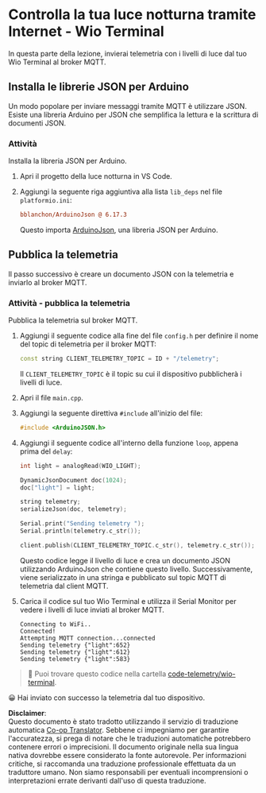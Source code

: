 <!--
CO_OP_TRANSLATOR_METADATA:
{
  "original_hash": "4bcc29fe2b65e56eada83d2476279227",
  "translation_date": "2025-08-25T17:17:18+00:00",
  "source_file": "1-getting-started/lessons/4-connect-internet/wio-terminal-telemetry.md",
  "language_code": "it"
}
-->
# Controlla la tua luce notturna tramite Internet - Wio Terminal

In questa parte della lezione, invierai telemetria con i livelli di luce dal tuo Wio Terminal al broker MQTT.

## Installa le librerie JSON per Arduino

Un modo popolare per inviare messaggi tramite MQTT è utilizzare JSON. Esiste una libreria Arduino per JSON che semplifica la lettura e la scrittura di documenti JSON.

### Attività

Installa la libreria JSON per Arduino.

1. Apri il progetto della luce notturna in VS Code.

1. Aggiungi la seguente riga aggiuntiva alla lista `lib_deps` nel file `platformio.ini`:

    ```ini
    bblanchon/ArduinoJson @ 6.17.3
    ```

    Questo importa [ArduinoJson](https://arduinojson.org), una libreria JSON per Arduino.

## Pubblica la telemetria

Il passo successivo è creare un documento JSON con la telemetria e inviarlo al broker MQTT.

### Attività - pubblica la telemetria

Pubblica la telemetria sul broker MQTT.

1. Aggiungi il seguente codice alla fine del file `config.h` per definire il nome del topic di telemetria per il broker MQTT:

    ```cpp
    const string CLIENT_TELEMETRY_TOPIC = ID + "/telemetry";
    ```

    Il `CLIENT_TELEMETRY_TOPIC` è il topic su cui il dispositivo pubblicherà i livelli di luce.

1. Apri il file `main.cpp`.

1. Aggiungi la seguente direttiva `#include` all'inizio del file:

    ```cpp
    #include <ArduinoJSON.h>
    ```

1. Aggiungi il seguente codice all'interno della funzione `loop`, appena prima del `delay`:

    ```cpp
    int light = analogRead(WIO_LIGHT);

    DynamicJsonDocument doc(1024);
    doc["light"] = light;

    string telemetry;
    serializeJson(doc, telemetry);

    Serial.print("Sending telemetry ");
    Serial.println(telemetry.c_str());

    client.publish(CLIENT_TELEMETRY_TOPIC.c_str(), telemetry.c_str());
    ```

    Questo codice legge il livello di luce e crea un documento JSON utilizzando ArduinoJson che contiene questo livello. Successivamente, viene serializzato in una stringa e pubblicato sul topic MQTT di telemetria dal client MQTT.

1. Carica il codice sul tuo Wio Terminal e utilizza il Serial Monitor per vedere i livelli di luce inviati al broker MQTT.

    ```output
    Connecting to WiFi..
    Connected!
    Attempting MQTT connection...connected
    Sending telemetry {"light":652}
    Sending telemetry {"light":612}
    Sending telemetry {"light":583}
    ```

> 💁 Puoi trovare questo codice nella cartella [code-telemetry/wio-terminal](../../../../../1-getting-started/lessons/4-connect-internet/code-telemetry/wio-terminal).

😀 Hai inviato con successo la telemetria dal tuo dispositivo.

**Disclaimer**:  
Questo documento è stato tradotto utilizzando il servizio di traduzione automatica [Co-op Translator](https://github.com/Azure/co-op-translator). Sebbene ci impegniamo per garantire l'accuratezza, si prega di notare che le traduzioni automatiche potrebbero contenere errori o imprecisioni. Il documento originale nella sua lingua nativa dovrebbe essere considerato la fonte autorevole. Per informazioni critiche, si raccomanda una traduzione professionale effettuata da un traduttore umano. Non siamo responsabili per eventuali incomprensioni o interpretazioni errate derivanti dall'uso di questa traduzione.
